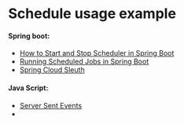 # Schedule usage example

#### Spring boot:

* [How to Start and Stop Scheduler in Spring Boot](https://www.yawintutor.com/how-to-start-and-stop-scheduler-in-spring-boot/)
* [Running Scheduled Jobs in Spring Boot](https://reflectoring.io/spring-scheduler/)
* [Spring Cloud Sleuth ](https://medium.com/@kirill.sereda/spring-cloud-sleuth-zipkin-%D0%BF%D0%BE-%D1%80%D1%83%D1%81%D1%81%D0%BA%D0%B8-9f8504581dae)

#### Java Script:

* [Server Sent Events](https://learn.javascript.ru/server-sent-events)
* 
